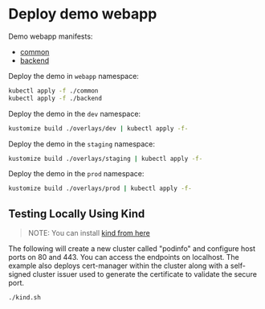 # Deploy demo webapp

Demo webapp manifests:

- [common](common)
- [backend](backend)

Deploy the demo in `webapp` namespace:

```bash
kubectl apply -f ./common
kubectl apply -f ./backend
```

Deploy the demo in the `dev` namespace:

```bash
kustomize build ./overlays/dev | kubectl apply -f-
```

Deploy the demo in the `staging` namespace:

```bash
kustomize build ./overlays/staging | kubectl apply -f-
```

Deploy the demo in the `prod` namespace:

```bash
kustomize build ./overlays/prod | kubectl apply -f-
```

## Testing Locally Using Kind

> NOTE: You can install [kind from here](https://kind.sigs.k8s.io/docs/user/quick-start/#installation)

The following will create a new cluster called "podinfo" and configure host ports on 80 and 443. You can access the endpoints on localhost. The example also
deploys cert-manager within the cluster along with a self-signed cluster issuer used to generate the certificate to validate the secure port.

```sh
./kind.sh
```
